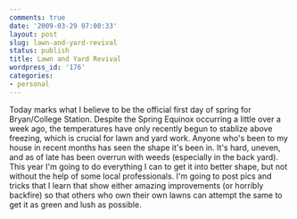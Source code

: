 ```yaml
---
comments: true
date: '2009-03-29 07:00:33'
layout: post
slug: lawn-and-yard-revival
status: publish
title: Lawn and Yard Revival
wordpress_id: '176'
categories:
- personal
---
```


Today marks what I believe to be the official first day of spring for Bryan/College Station. Despite the Spring Equinox occurring a little over a week ago, the temperatures have only recently begun to stablize above freezing, which is crucial for lawn and yard work. Anyone who's been to my house in recent months has seen the shape it's been in. It's hard, uneven, and as of late has been overrun with weeds (especially in the back yard). This year I'm going to do everything I can to get it into better shape, but not without the help of some local professionals. I'm going to post pics and tricks that I learn that show either amazing improvements (or horribly backfire) so that others who own their own lawns can attempt the same to get it as green and lush as possible. 
